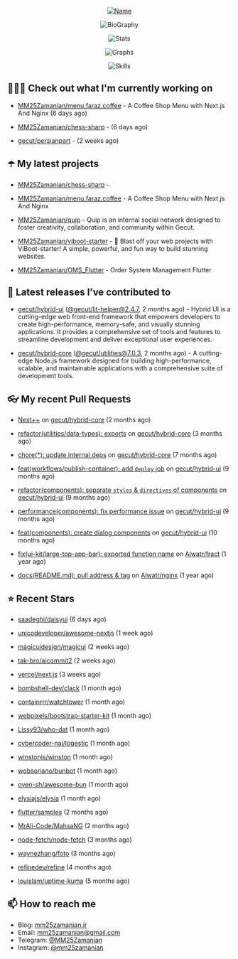 <p align="center">
  <a href="https://github.com/MM25Zamanian">
    <img
      src="https://readme-typing-svg.demolab.com?font=Comic+Neue&weight=800&size=30&duration=4000&pause=1000&color=04F759&center=true&vCenter=true&multiline=true&repeat=false&width=462&lines=S.+MohammadMahdi+Zamanian"
      alt="Name"
    />
  </a>
</p>

<p align="center">
  <img
    src="https://readme-typing-svg.demolab.com?font=Comic+Neue&duration=4000&pause=1000&color=04F759&center=true&vCenter=true&lines=Junior+Full-Stack+Developer;Focusing+on+Front-End+With+Best+Practice;Trying+to+Learn+SW+Architecture+Patterns"
    alt="BioGraphy"
  />
</p>

<p align="center">
  <img src="https://streak-stats.demolab.com/?user=MM25Zamanian&hide_border=true&border_radius=0&date_format=j%20M%5B%20Y%5D&mode=weekly&card_width=400&background=000802&sideLabels=04F759&dates=04F759&sideNums=04F759&currStreakNum=04F759&ring=04F759&currStreakLabel=04F759&fire=EB4705&hide_longest_streak=true" alt="Stats" />
</p>

<p align="center">
  <img
    src="https://github-readme-activity-graph.vercel.app/graph?username=MM25Zamanian&bg_color=000802&color=04F759&line=04F759&point=ffffff&area=true&hide_border=true"
    alt="Graphs"
  />
</p>

<p align="center">
  <img
    src="https://skillicons.dev/icons?i=androidstudio,arduino,bash,bootstrap,cpp,ts,codepen,css,django,docker,figma,linux,lit,md,mongodb,nginx,nodejs,py,vscode,vite&perline=10"
    alt="Skills"
  />
</p>


## 👨🏻‍💻 Check out what I'm currently working on



- [MM25Zamanian/menu.faraz.coffee](https://github.com/MM25Zamanian/menu.faraz.coffee) - A Coffee Shop Menu with Next.js And Nginx (6 days ago)

- [MM25Zamanian/chess-sharp](https://github.com/MM25Zamanian/chess-sharp) -  (6 days ago)

- [gecut/persianpart](https://github.com/gecut/persianpart) -  (2 weeks ago)

## ☂️ My latest projects



- [MM25Zamanian/chess-sharp](https://github.com/MM25Zamanian/chess-sharp) - 

- [MM25Zamanian/menu.faraz.coffee](https://github.com/MM25Zamanian/menu.faraz.coffee) - A Coffee Shop Menu with Next.js And Nginx

- [MM25Zamanian/quip](https://github.com/MM25Zamanian/quip) - Quip is an internal social network designed to foster creativity, collaboration, and community within Gecut. 

- [MM25Zamanian/viboot-starter](https://github.com/MM25Zamanian/viboot-starter) - 🚀 Blast off your web projects with ViBoot-starter! A simple, powerful, and fun way to build stunning websites.

- [MM25Zamanian/OMS_Flutter](https://github.com/MM25Zamanian/OMS_Flutter) - Order System Management Flutter

## 🎉 Latest releases I've contributed to



- [gecut/hybrid-ui](https://github.com/gecut/hybrid-ui) ([@gecut/lit-helper@2.4.7](https://github.com/gecut/hybrid-ui/releases/tag/%40gecut/lit-helper%402.4.7), 2 months ago) - Hybrid UI is a cutting-edge web front-end framework that empowers developers to create high-performance, memory-safe, and visually stunning applications. It provides a comprehensive set of tools and features to streamline development and deliver exceptional user experiences.

- [gecut/hybrid-core](https://github.com/gecut/hybrid-core) ([@gecut/utilities@7.0.3](https://github.com/gecut/hybrid-core/releases/tag/%40gecut/utilities%407.0.3), 2 months ago) - A cutting-edge Node.js framework designed for building high-performance, scalable, and maintainable applications with a comprehensive suite of development tools.

## 👓 My recent Pull Requests



- [Next&#43;&#43;](https://github.com/gecut/hybrid-core/pull/174) on [gecut/hybrid-core](https://github.com/gecut/hybrid-core) (2 months ago)

- [refactor(utilities/data-types): exports](https://github.com/gecut/hybrid-core/pull/173) on [gecut/hybrid-core](https://github.com/gecut/hybrid-core) (3 months ago)

- [chore(*): update internal deps](https://github.com/gecut/hybrid-core/pull/112) on [gecut/hybrid-core](https://github.com/gecut/hybrid-core) (7 months ago)

- [feat(workflows/publish-container): add `deploy` job](https://github.com/gecut/hybrid-ui/pull/85) on [gecut/hybrid-ui](https://github.com/gecut/hybrid-ui) (9 months ago)

- [refactor(components): separate `styles` &amp; `directives` of components](https://github.com/gecut/hybrid-ui/pull/83) on [gecut/hybrid-ui](https://github.com/gecut/hybrid-ui) (9 months ago)

- [performance(components): fix performance issue](https://github.com/gecut/hybrid-ui/pull/58) on [gecut/hybrid-ui](https://github.com/gecut/hybrid-ui) (9 months ago)

- [feat(components): create dialog components](https://github.com/gecut/hybrid-ui/pull/26) on [gecut/hybrid-ui](https://github.com/gecut/hybrid-ui) (10 months ago)

- [fix(ui-kit/large-top-app-bar): exported function name](https://github.com/Alwatr/fract/pull/155) on [Alwatr/fract](https://github.com/Alwatr/fract) (1 year ago)

- [docs(README.md): pull address &amp; tag](https://github.com/Alwatr/nginx/pull/21) on [Alwatr/nginx](https://github.com/Alwatr/nginx) (1 year ago)

## ⭐ Recent Stars



- [saadeghi/daisyui](https://github.com/saadeghi/daisyui) (6 days ago)

- [unicodeveloper/awesome-nextjs](https://github.com/unicodeveloper/awesome-nextjs) (1 week ago)

- [magicuidesign/magicui](https://github.com/magicuidesign/magicui) (2 weeks ago)

- [tak-bro/aicommit2](https://github.com/tak-bro/aicommit2) (2 weeks ago)

- [vercel/next.js](https://github.com/vercel/next.js) (3 weeks ago)

- [bombshell-dev/clack](https://github.com/bombshell-dev/clack) (1 month ago)

- [containrrr/watchtower](https://github.com/containrrr/watchtower) (1 month ago)

- [webpixels/bootstrap-starter-kit](https://github.com/webpixels/bootstrap-starter-kit) (1 month ago)

- [Lissy93/who-dat](https://github.com/Lissy93/who-dat) (1 month ago)

- [cybercoder-naj/logestic](https://github.com/cybercoder-naj/logestic) (1 month ago)

- [winstonjs/winston](https://github.com/winstonjs/winston) (1 month ago)

- [wobsoriano/bunbot](https://github.com/wobsoriano/bunbot) (1 month ago)

- [oven-sh/awesome-bun](https://github.com/oven-sh/awesome-bun) (1 month ago)

- [elysiajs/elysia](https://github.com/elysiajs/elysia) (1 month ago)

- [flutter/samples](https://github.com/flutter/samples) (2 months ago)

- [MrAli-Code/MahsaNG](https://github.com/MrAli-Code/MahsaNG) (2 months ago)

- [node-fetch/node-fetch](https://github.com/node-fetch/node-fetch) (3 months ago)

- [waynezhang/foto](https://github.com/waynezhang/foto) (3 months ago)

- [refinedev/refine](https://github.com/refinedev/refine) (4 months ago)

- [louislam/uptime-kuma](https://github.com/louislam/uptime-kuma) (5 months ago)

## 📫 How to reach me

- Blog: [mm25zamanian.ir](https://mm25zamanian.ir)
- Email: [mm25zamanian@gmail.com](mailto://mm25zamanian@gmail.com)
- Telegram: [@MM25Zamanian](https://t.me/MM25Zamanian)
- Instagram: [@mm25zamanian](https://instagram.com/mm25zamanian)
